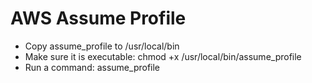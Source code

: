 # AWS Assume Profile

- Copy assume_profile to /usr/local/bin
- Make sure it is executable: chmod +x /usr/local/bin/assume_profile
- Run a command: assume_profile <profile> <command>
